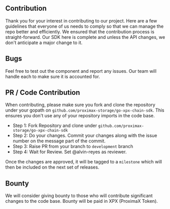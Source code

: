 ## Contribution
Thank you for your interest in contributing to our project. Here are a few guidelines that everyone of us needs to comply so that we can manage the repo better and efficiently.
We ensured that the contribution process is straight-forward. Our SDK here is complete and unless the API changes, we don't anticipate a major change to it.

## Bugs
Feel free to test out the component and report any issues. Our team will handle each to make sure it is accounted for.

## PR / Code Contribution
When contributing, please make sure you fork and clone the repository under your gopath on
`github.com/proximax-storage/go-xpx-chain-sdk`. This ensures you don't use any of your repository imports in the code base.

+ Step 1: Fork Repository and clone under `github.com/proximax-storage/go-xpx-chain-sdk`
+ Step 2: Do your changes. Commit your changes along with the issue number on the message part of the commit.
+ Step 3: Raise PR from your branch to `development` branch
+ Step 4: Wait for Review. Set @alvin-reyes as reviewer.

Once the changes are approved, it will be tagged to a `milestone` which will then be included on the next set of releases.

## Bounty
We will consider giving bounty to those who will contribute significant changes to the code base. Bounty will be paid in XPX (ProximaX Token).
